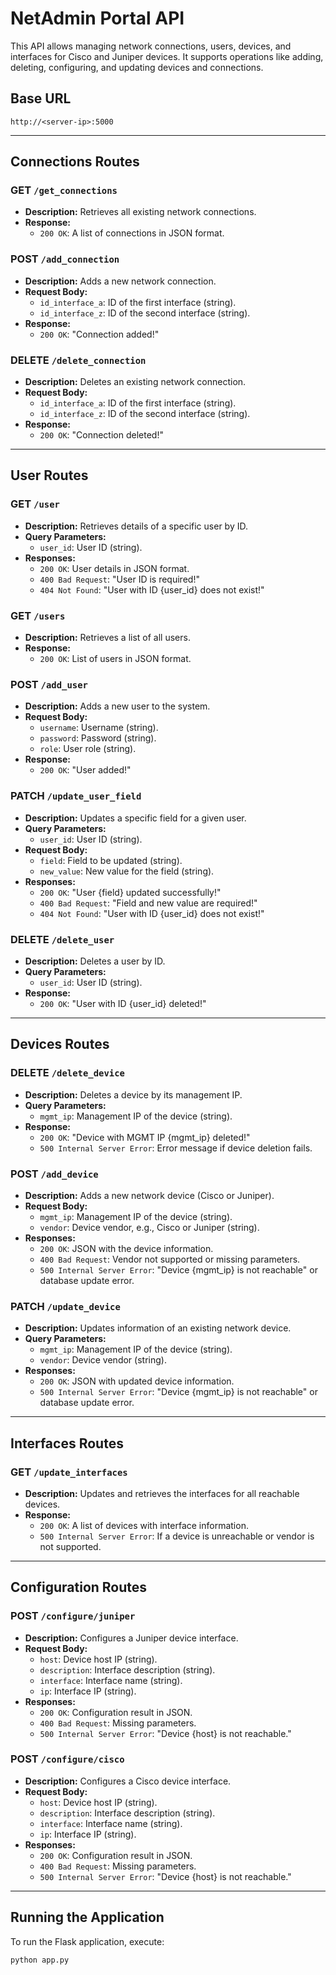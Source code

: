 # NetAdmin Portal API

This API allows managing network connections, users, devices, and interfaces for Cisco and Juniper devices. It supports operations like adding, deleting, configuring, and updating devices and connections.

## Base URL

`http://<server-ip>:5000`

---

## Connections Routes

### GET `/get_connections`
- **Description:** Retrieves all existing network connections.
- **Response:** 
  - `200 OK`: A list of connections in JSON format.

### POST `/add_connection`
- **Description:** Adds a new network connection.
- **Request Body:**
  - `id_interface_a`: ID of the first interface (string).
  - `id_interface_z`: ID of the second interface (string).
- **Response:** 
  - `200 OK`: "Connection added!"

### DELETE `/delete_connection`
- **Description:** Deletes an existing network connection.
- **Request Body:**
  - `id_interface_a`: ID of the first interface (string).
  - `id_interface_z`: ID of the second interface (string).
- **Response:**
  - `200 OK`: "Connection deleted!"

---

## User Routes

### GET `/user`
- **Description:** Retrieves details of a specific user by ID.
- **Query Parameters:**
  - `user_id`: User ID (string).
- **Responses:**
  - `200 OK`: User details in JSON format.
  - `400 Bad Request`: "User ID is required!"
  - `404 Not Found`: "User with ID {user_id} does not exist!"

### GET `/users`
- **Description:** Retrieves a list of all users.
- **Response:**
  - `200 OK`: List of users in JSON format.

### POST `/add_user`
- **Description:** Adds a new user to the system.
- **Request Body:**
  - `username`: Username (string).
  - `password`: Password (string).
  - `role`: User role (string).
- **Response:**
  - `200 OK`: "User added!"

### PATCH `/update_user_field`
- **Description:** Updates a specific field for a given user.
- **Query Parameters:**
  - `user_id`: User ID (string).
- **Request Body:**
  - `field`: Field to be updated (string).
  - `new_value`: New value for the field (string).
- **Responses:**
  - `200 OK`: "User {field} updated successfully!"
  - `400 Bad Request`: "Field and new value are required!"
  - `404 Not Found`: "User with ID {user_id} does not exist!"

### DELETE `/delete_user`
- **Description:** Deletes a user by ID.
- **Query Parameters:**
  - `user_id`: User ID (string).
- **Response:**
  - `200 OK`: "User with ID {user_id} deleted!"

---

## Devices Routes

### DELETE `/delete_device`
- **Description:** Deletes a device by its management IP.
- **Query Parameters:**
  - `mgmt_ip`: Management IP of the device (string).
- **Response:**
  - `200 OK`: "Device with MGMT IP {mgmt_ip} deleted!"
  - `500 Internal Server Error`: Error message if device deletion fails.

### POST `/add_device`
- **Description:** Adds a new network device (Cisco or Juniper).
- **Request Body:**
  - `mgmt_ip`: Management IP of the device (string).
  - `vendor`: Device vendor, e.g., Cisco or Juniper (string).
- **Responses:**
  - `200 OK`: JSON with the device information.
  - `400 Bad Request`: Vendor not supported or missing parameters.
  - `500 Internal Server Error`: "Device {mgmt_ip} is not reachable" or database update error.

### PATCH `/update_device`
- **Description:** Updates information of an existing network device.
- **Query Parameters:**
  - `mgmt_ip`: Management IP of the device (string).
  - `vendor`: Device vendor (string).
- **Responses:**
  - `200 OK`: JSON with updated device information.
  - `500 Internal Server Error`: "Device {mgmt_ip} is not reachable" or database update error.

---

## Interfaces Routes

### GET `/update_interfaces`
- **Description:** Updates and retrieves the interfaces for all reachable devices.
- **Response:**
  - `200 OK`: A list of devices with interface information.
  - `500 Internal Server Error`: If a device is unreachable or vendor is not supported.

---

## Configuration Routes

### POST `/configure/juniper`
- **Description:** Configures a Juniper device interface.
- **Request Body:**
  - `host`: Device host IP (string).
  - `description`: Interface description (string).
  - `interface`: Interface name (string).
  - `ip`: Interface IP (string).
- **Responses:**
  - `200 OK`: Configuration result in JSON.
  - `400 Bad Request`: Missing parameters.
  - `500 Internal Server Error`: "Device {host} is not reachable."

### POST `/configure/cisco`
- **Description:** Configures a Cisco device interface.
- **Request Body:**
  - `host`: Device host IP (string).
  - `description`: Interface description (string).
  - `interface`: Interface name (string).
  - `ip`: Interface IP (string).
- **Responses:**
  - `200 OK`: Configuration result in JSON.
  - `400 Bad Request`: Missing parameters.
  - `500 Internal Server Error`: "Device {host} is not reachable."

---

## Running the Application

To run the Flask application, execute:

```bash
python app.py
